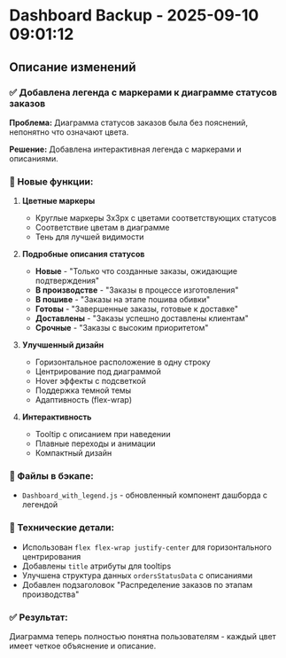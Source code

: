 # Dashboard Backup - 2025-09-10 09:01:12

## Описание изменений

### ✅ Добавлена легенда с маркерами к диаграмме статусов заказов

**Проблема:** Диаграмма статусов заказов была без пояснений, непонятно что означают цвета.

**Решение:** Добавлена интерактивная легенда с маркерами и описаниями.

### 🎯 Новые функции:

1. **Цветные маркеры**
   - Круглые маркеры 3x3px с цветами соответствующих статусов
   - Соответствие цветам в диаграмме
   - Тень для лучшей видимости

2. **Подробные описания статусов**
   - **Новые** - "Только что созданные заказы, ожидающие подтверждения"
   - **В производстве** - "Заказы в процессе изготовления"
   - **В пошиве** - "Заказы на этапе пошива обивки"
   - **Готовы** - "Завершенные заказы, готовые к доставке"
   - **Доставлены** - "Заказы успешно доставлены клиентам"
   - **Срочные** - "Заказы с высоким приоритетом"

3. **Улучшенный дизайн**
   - Горизонтальное расположение в одну строку
   - Центрирование под диаграммой
   - Hover эффекты с подсветкой
   - Поддержка темной темы
   - Адаптивность (flex-wrap)

4. **Интерактивность**
   - Tooltip с описанием при наведении
   - Плавные переходы и анимации
   - Компактный дизайн

### 📁 Файлы в бэкапе:
- `Dashboard_with_legend.js` - обновленный компонент дашборда с легендой

### 🔧 Технические детали:
- Использован `flex flex-wrap justify-center` для горизонтального центрирования
- Добавлены `title` атрибуты для tooltips
- Улучшена структура данных `ordersStatusData` с описаниями
- Добавлен подзаголовок "Распределение заказов по этапам производства"

### ✅ Результат:
Диаграмма теперь полностью понятна пользователям - каждый цвет имеет четкое объяснение и описание.
